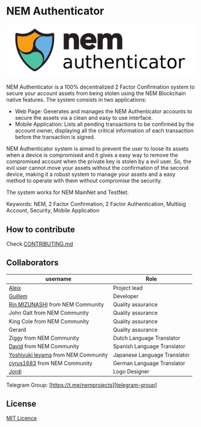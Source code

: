 # NEM Authenticator

![NEM Authenticator Logo](github/logo-extended-1200x335-white-bg.png)

NEM Authenticator is a 100% decentralized 2 Factor Confirmation system to secure your account assets from being stolen using the NEM Blockchain native features.
The system consists in two applications:

- Web Page: Generates and manages the NEM Authenticator accounts to secure the assets via a clean and easy to use interface.
- Mobile Application: Lists all pending transactions to be confirmed by the account owner, displaying all the critical information of each transaction before the transaction is signed.

NEM Authenticator system is aimed to prevent the user to loose its assets when a device is compromised and it gives a easy way to remove the compromised account when the private key is stolen by a evil user. So, the evil user cannot move your assets without the confirmation of the second device, making it a robust system to manage your assets and a easy method to operate with them without compromise the security.

The system works for NEM MainNet and TestNet.

Keywords: NEM, 2 Factor Confirmation, 2 Factor Authentication, Multisig Account, Security, Mobile Application


## How to contribute

Check [CONTRIBUTING.md](CONTRIBUTING.md)

## Collaborators

| username | Role |
| --- | --- |
| [Aleix](https://github.com/aleixmorgadas) | Project lead |
| [Guillem](https://github.com/guillemsole) | Developer |
| [Rin MIZUNASHI](https://github.com/mizunashi) from NEM Community | Quality assurance |
| John Galt from NEM Community | Quality assurance |
| King Cole from NEM Community | Quality assurance |
| Gerard | Quality assurance |
| Ziggy from NEM Community | Dutch Language Translator |
| [David](https://github.com/dgarcia360) from NEM Community | Spanish Language Translator |
| [Yoshiyuki Ieyama](https://github.com/44uk) from NEM Community | Japanese Language Translator |
| [cyrus1683](https://github.com/cyrus1683) from NEM Community | German Language Translator |
| [Jordi](https://www.behance.net/JordiBrandia) | Logo Designer |

Telegram Group: [https://t.me/nemprojects][telegram-group]

## License

[MIT Licence](https://github.com/aleixmorgadas/NEM-Authenticator/blob/master/LICENSE)

[pull-request]:https://help.github.com/articles/about-pull-requests/
[telegram-group]:https://t.me/nemprojects
[github-issues]:https://github.com/aleixmorgadas/NEM-Authenticator/issues
